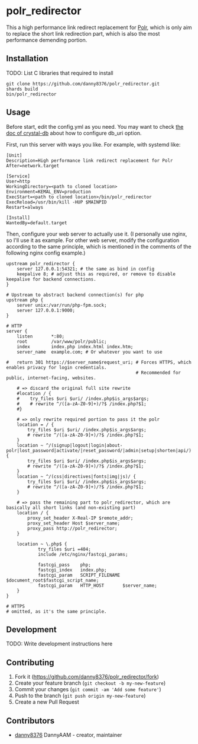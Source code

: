 # polr_redirector

This a high performance link redirect replacement for [Polr](https://github.com/cydrobolt/polr), which is only aim to replace the short link redirection part, which is also the most performance demending portion.

## Installation

TODO: List C libraries that required to install

```shell
git clone https://github.com/danny8376/polr_redirector.git
shards build
bin/polr_redirector
```

## Usage

Before start, edit the config.yml as you need. You may want to check [the doc of crystal-db](https://crystal-lang.org/reference/1.4/database/connection_pool.html#configuration) about how to configure db_uri option.

First, run this server with ways you like.
For example, with systemd like:

```
[Unit]
Description=High performance link redirect replacement for Polr
After=network.target

[Service]
User=http
WorkingDirectory=<path to cloned location>
Environment=KEMAL_ENV=production
ExecStart=<path to cloned location>/bin/polr_redirector
ExecReload=/usr/bin/kill -HUP $MAINPID
Restart=always

[Install]
WantedBy=default.target
```

Then, configure your web server to actually use it. (I personally use nginx, so I'll use it as example. For other web server, modify the configuration according to the same principle, which is mentioned in the comments of the following nginx config example.)

```
upstream polr_redirector {
    server 127.0.0.1:54321; # the same as bind in config
    keepalive 8; # adjust this as required, or remove to disable keepalive for backend connections.
}

# Upstream to abstract backend connection(s) for php
upstream php {
    server unix:/var/run/php-fpm.sock;
    server 127.0.0.1:9000;
}

# HTTP
server {
    listen       *:80;
    root         /var/www/polr/public;
    index        index.php index.html index.htm;
    server_name  example.com; # Or whatever you want to use

#   return 301 https://$server_name$request_uri; # Forces HTTPS, which enables privacy for login credentials.
                                                 # Recommended for public, internet-facing, websites.

    # => discard the original full site rewrite
    #location / {
    #    try_files $uri $uri/ /index.php$is_args$args;
    #    # rewrite ^/([a-zA-Z0-9]+)/?$ /index.php?$1;
    #}

    # => only rewrite required portion to pass it the polr
    location = / {
        try_files $uri $uri/ /index.php$is_args$args;
        # rewrite ^/([a-zA-Z0-9]+)/?$ /index.php?$1;
    }
    location ~ ^/(signup|logout|login|about-polr|lost_password|activate/|reset_password/|admin|setup|shorten|api/) {
        try_files $uri $uri/ /index.php$is_args$args;
        # rewrite ^/([a-zA-Z0-9]+)/?$ /index.php?$1;
    }
    location ~ ^/(css|directives|fonts|img|js)/ {
        try_files $uri $uri/ /index.php$is_args$args;
        # rewrite ^/([a-zA-Z0-9]+)/?$ /index.php?$1;
    }

    # => pass the remaining part to polr_redirector, which are basically all short links (and non-existing part)
    location / {
        proxy_set_header X-Real-IP $remote_addr;
        proxy_set_header Host $server_name;
        proxy_pass http://polr_redirector;
    }

    location ~ \.php$ {
            try_files $uri =404;
            include /etc/nginx/fastcgi_params;

            fastcgi_pass    php;
            fastcgi_index   index.php;
            fastcgi_param   SCRIPT_FILENAME $document_root$fastcgi_script_name;
            fastcgi_param   HTTP_HOST       $server_name;
    }
}

# HTTPS
# omitted, as it's the same principle.

```

## Development

TODO: Write development instructions here

## Contributing

1. Fork it (<https://github.com/danny8376/polr_redirector/fork>)
2. Create your feature branch (`git checkout -b my-new-feature`)
3. Commit your changes (`git commit -am 'Add some feature'`)
4. Push to the branch (`git push origin my-new-feature`)
5. Create a new Pull Request

## Contributors

- [danny8376](https://github.com/danny8376) DannyAAM - creator, maintainer
